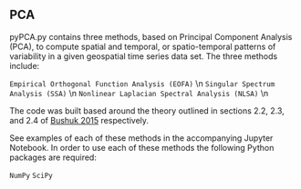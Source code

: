 ## PCA
pyPCA.py contains three methods, based on Principal Component Analysis (PCA), to compute spatial and temporal, or spatio-temporal patterns of variability in a given geospatial time series data set. The three methods include:

`Empirical Orthogonal Function Analysis (EOFA)` \n
`Singular Spectrum Analysis (SSA)` \n
`Nonlinear Laplacian Spectral Analysis (NLSA)` \n

The code was built based around the theory outlined in sections 2.2, 2.3, and 2.4 of [Bushuk 2015](https://search.proquest.com/docview/1711150581?pq-origsite=gscholar&fromopenview=true) respectively.

See examples of each of these methods in the accompanying Jupyter Notebook. In order to use each of these methods the following Python packages are required:

`NumPy`
`SciPy`


